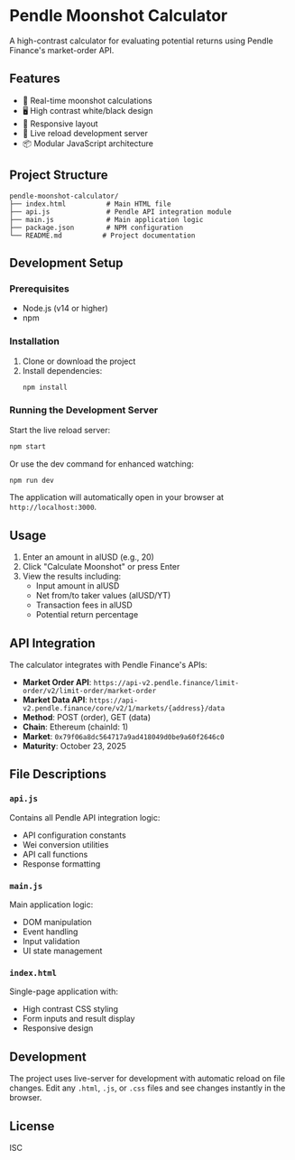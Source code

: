 # Pendle Moonshot Calculator

A high-contrast calculator for evaluating potential returns using Pendle Finance's market-order API.

## Features

- 🎯 Real-time moonshot calculations
- 🖥️ High contrast white/black design
- 📱 Responsive layout
- 🔄 Live reload development server
- 📦 Modular JavaScript architecture

## Project Structure

```
pendle-moonshot-calculator/
├── index.html          # Main HTML file
├── api.js              # Pendle API integration module
├── main.js             # Main application logic
├── package.json        # NPM configuration
└── README.md          # Project documentation
```

## Development Setup

### Prerequisites
- Node.js (v14 or higher)
- npm

### Installation

1. Clone or download the project
2. Install dependencies:
   ```bash
   npm install
   ```

### Running the Development Server

Start the live reload server:
```bash
npm start
```

Or use the dev command for enhanced watching:
```bash
npm run dev
```

The application will automatically open in your browser at `http://localhost:3000`.

## Usage

1. Enter an amount in alUSD (e.g., 20)
2. Click "Calculate Moonshot" or press Enter
3. View the results including:
   - Input amount in alUSD
   - Net from/to taker values (alUSD/YT)
   - Transaction fees in alUSD
   - Potential return percentage

## API Integration

The calculator integrates with Pendle Finance's APIs:
- **Market Order API**: `https://api-v2.pendle.finance/limit-order/v2/limit-order/market-order`
- **Market Data API**: `https://api-v2.pendle.finance/core/v2/1/markets/{address}/data`
- **Method**: POST (order), GET (data)
- **Chain**: Ethereum (chainId: 1)
- **Market**: `0x79f06a8dc564717a9ad418049d0be9a60f2646c0`
- **Maturity**: October 23, 2025

## File Descriptions

### `api.js`
Contains all Pendle API integration logic:
- API configuration constants
- Wei conversion utilities
- API call functions
- Response formatting

### `main.js`
Main application logic:
- DOM manipulation
- Event handling
- Input validation
- UI state management

### `index.html`
Single-page application with:
- High contrast CSS styling
- Form inputs and result display
- Responsive design

## Development

The project uses live-server for development with automatic reload on file changes. Edit any `.html`, `.js`, or `.css` files and see changes instantly in the browser.

## License

ISC
